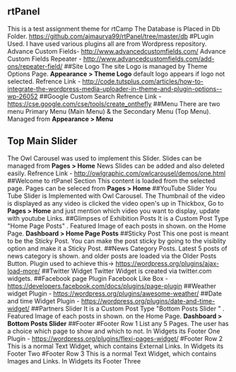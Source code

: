 ## rtPanel
This is a test assignment theme for rtCamp
The Database is Placed in Db Folder. https://github.com/ajmaurya99/rtPanel/tree/master/db
#PLugin Used.
I have used various plugins all are from Wordpress repository. 
Advance Custom Fields- http://www.advancedcustomfields.com/
Advance Custom Fields Repeater - http://www.advancedcustomfields.com/add-ons/repeater-field/
##Site Logo
The site Logo is managed by Theme Options Page. **Appearance > Theme Logo** default logo appears if logo not selected.
Refrence Link - http://code.tutsplus.com/articles/how-to-integrate-the-wordpress-media-uploader-in-theme-and-plugin-options--wp-26052
##Google Custom Search
Refrence Link - https://cse.google.com/cse/tools/create_onthefly
##Menu
There are two menu Primary Menu (Main Menu) & the Secondary Menu (Top Menu).
Managed from **Appearance > Menu** 
## Top Main Slider
The Owl Carousel was used to implement this Slider. Slides can be managed from **Pages > Home** News Slides can be added and also deleted easily. Refrence Link - http://owlgraphic.com/owlcarousel/demos/one.html
##Welcome to rtPanel Section
This content is loaded from the selected page. Pages can be seleced from **Pages > Home**
##YouTube Slider
You Tube Slider is Implemented with Owl Carousel. The Thumbnail of the video is displayed as any video is clicked the video open's up in Thickbox, Go to **Pages > Home** and just mention which video you want to display, update with youtube Links.
##Glimpses of Exhibition Posts
It is a Custom Post Type "Home Page Posts" . Featured Image of each posts in shown. on the Home Page. **Dashboard > Home Page Posts**
##Sticky Post
This one post is meant to be the Sticky Post. You can make the post sticky by going to the visiblity option and make it a Sticky Post.
##News Category Posts.
Latest 5 posts of news category is shown. and older posts are loaded via the Older Posts Button. 
Plugin used to achieve this-> https://wordpress.org/plugins/ajax-load-more/
##Twitter Widget
Twitter Widget is created via twitter.com widgets.
##Facebook page Plugin
Facebook Like Box - https://developers.facebook.com/docs/plugins/page-plugin
##Weather widget
Plugin - https://wordpress.org/plugins/awesome-weather/
##Date and time Widget
Plugin - https://wordpress.org/plugins/date-and-time-widget/
##Partners Slider
It is a Custom Post Type "Bottom Posts Slider " . Featured Image of each posts in shown. on the Home Page. **Dashboard > Bottom Posts Slider**
##Footer
#Footer Row 1
List any  5 Pages.  The user has a choice which page to show and which to not. In Widgets its Footer One
Plugin - https://wordpress.org/plugins/flexi-pages-widget/
#Footer Row 2
This is a normal Text Widget, which contains External Links. In Widgets its Footer Two
#Footer Row 3
This is a normal Text Widget, which contains Images and  Links. In Widgets its Footer Three



